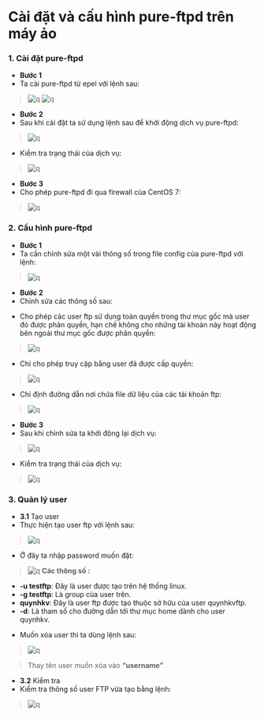# Cài đặt và cấu hình pure-ftpd trên máy ảo
### 1. Cài đặt pure-ftpd
- **Bước 1**
- Ta cài pure-ftpd từ epel với lệnh sau:
> ![q](https://f5-zpcloud.zdn.vn/6457156679370377515/ec07bb2f660dac53f51c.jpg)
> ![q](https://f5-zpcloud.zdn.vn/8727750898602879367/4ce1d0c80deac7b49efb.jpg)
- **Bước 2**
- Sau khi cài đặt ta sử dụng lệnh sau để khởi động dịch vụ pure-ftpd:
> ![q](https://f5-zpcloud.zdn.vn/3533357901366229790/ac563f78e25a2804714b.jpg)
- Kiểm tra trạng thái của dịch vụ:
> ![q](https://f5-zpcloud.zdn.vn/3636408464658698235/e88545aa988852d60b99.jpg)
- **Bước 3**
- Cho phép pure-ftpd đi qua firewall của CentOS 7:
> ![q](https://f5-zpcloud.zdn.vn/3304630208255450279/4c6ae79f3abdf0e3a9ac.jpg)
### 2. Cấu hình pure-ftpd
- **Bước 1**
- Ta cần chỉnh sửa một vài thông số trong file config của pure-ftpd với lệnh:
> ![q](https://f4-zpcloud.zdn.vn/5482926265919690191/470815cdc8ef02b15bfe.jpg)
- **Bước 2**
- Chỉnh sửa các thông số sau:
+ Cho phép các user ftp sử dụng toàn quyền trong thư mục gốc mà user đó được phân quyền, hạn chế không cho những tài khoản này hoạt động bên ngoài thư mục gốc được phân quyền:
> ![q](https://f4-zpcloud.zdn.vn/2706928136590067474/cdff6767ba45701b2954.jpg)
+ Chỉ cho phép truy cập bằng user đã được cấp quyền:
> ![q](https://f5-zpcloud.zdn.vn/3858558430956265869/055789d654f49eaac7e5.jpg)
+ Chỉ định đường dẫn nơi chứa file dữ liệu của các tài khoản ftp:
> ![q](https://f5-zpcloud.zdn.vn/1035274446838900372/d9f4217cfc5e36006f4f.jpg)
- **Bước 3**
- Sau khi chỉnh sửa ta khởi động lại dịch vụ:
> ![q](https://f4-zpcloud.zdn.vn/7582731231261124802/606cd2e20fc0c59e9cd1.jpg)
- Kiểm tra trạng thái của dịch vụ:
> ![q](https://f5-zpcloud.zdn.vn/1767108058614785644/d36a62e5bfc775992cd6.jpg)
### 3. Quản lý user
- **3.1** Tạo user
- Thực hiện tạo user ftp với lệnh sau:
> ![q](https://f5-zpcloud.zdn.vn/6377750526961522405/8feab3666e44a41afd55.jpg)
+ Ở đây ta nhập password muốn đặt:
> ![q](https://f5-zpcloud.zdn.vn/7125383491136920984/10e0216dfc4f36116f5e.jpg)
> **Các thông số :**
+ **-u testftp**: Đây là user được tạo trên hệ thống linux.
+ **-g testftp**: Là group của user trên.
+ **quynhkv**: Đây là user ftp được tạo thuộc sở hữu của user quynhkvftp.
+ **-d**: Là tham số cho đường dẫn tới thư mục home dành cho user quynhkv.
- Muốn xóa user thì ta dùng lệnh sau:
> ![q](https://f4-zpcloud.zdn.vn/308451436086393700/9c38194ac7680d365479.jpg)

> Thay tên user muốn xóa vào **“username”**
- **3.2** Kiểm tra
- Kiểm tra thông số user FTP vừa tạo bằng lệnh:
> ![q](https://f5-zpcloud.zdn.vn/2707089362650540567/3069ab1b7539bf67e628.jpg)
